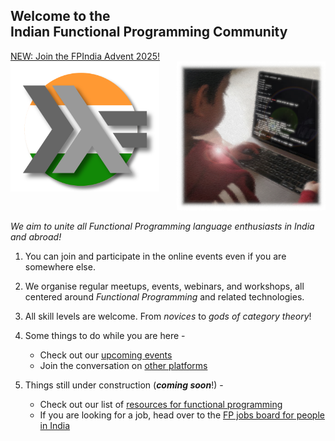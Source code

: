 <section class="text-center">
<h1 class="text-center text-5xl font-serif !leading-tight">
  Welcome to the<br/> Indian Functional Programming Community
</h1>
<div class="pb-4">
  <a href="/advent/2025.html" class="rounded-2xl bg-yellow-100 px-4 py-1.5 font-serif text-red-700">NEW: Join the FPIndia Advent 2025!</a>
</div>
</section>

<div style="display:flex">
<div style="flex:50%; padding: 0 2em 0 0">

<img src="fpindia-logo.png" alt="Functional Programming India" style="padding: 0; margin: 0">

</div>
<div style="flex:50%">

<img src="babys-first-type-error.jpg" alt="Functional Programming India" style="padding: 0; margin: 0">

</div>
</div>

*We aim to unite all Functional Programming language enthusiasts in India and abroad!*

1. You can join and participate in the online events even if you are somewhere else.

2. We organise regular meetups, events, webinars, and workshops, all centered around *Functional Programming* and related technologies.

3. All skill levels are welcome. From *novices* to *gods of category theory*!

4. Some things to do while you are here -

    - Check out our [upcoming events](events.html)
    - Join the conversation on [other platforms](connect.html)
5. Things still under construction (***coming soon***!) -
    - Check out our list of [resources for functional programming](resources.html)
    - If you are looking for a job, head over to the [FP jobs board for people in India](jobs.html)
